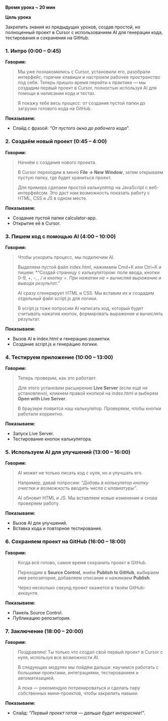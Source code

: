**Время урока ~ 20 мин**

**Цель урока**

Закрепить знания из предыдущих уроков, создав простой, но полноценный проект в Cursor с использованием AI для генерации кода, тестирования и сохранения на GitHub.

### **1.** **Интро (0:00 – 0:45)**

**Говорим:**

> Мы уже познакомились с Cursor, установили его, разобрали интерфейс, горячие клавиши и настроили рабочее пространство под себя.
> Теперь пришло время перейти к практике — мы создадим первый проект в Cursor, полностью используя AI для помощи в написании кода и тестах.
>   
> Я покажу тебе весь процесс: от создания пустой папки до загрузки готового кода на GitHub.

**Показываем:**

- Слайд с фразой: _“От пустого окна до рабочего кода”_.

### **2.** **Создаём новый проект (0:45 – 4:00)**

**Говорим:**

> Начнём с создания нового проекта.
>   
> В Cursor переходим в меню **File → New Window**, затем открываем пустую папку, где будет храниться проект.
>   
> Для примера сделаем простой калькулятор на JavaScript с веб-интерфейсом. Это даст нам возможность показать работу с HTML, CSS и JS в одном месте.

**Показываем:**

- Создание пустой папки calculator-app.    
- Открытие её в Cursor.

### **3.** **Пишем код с помощью AI (4:00 – 10:00)**

**Говорим:**

> Чтобы ускорить процесс, мы подключим AI.
>   
> Выделяем пустой файл index.html, нажимаем Cmd+K или Ctrl+K и пишем:
> *“Создай страницу с калькулятором: поле ввода, кнопки 0–9, +, -, _, / и кнопку =. При нажатии на = вычисляй выражение и выводи результат.”_
>   
> AI сразу сгенерирует HTML и CSS. Мы вставим их и создадим отдельный файл script.js для логики.
>   
> В script.js тоже попросим AI написать код, который будет считывать нажатия кнопок, формировать выражение и вычислять результат.

**Показываем:**

- Вызов AI в index.html и генерацию разметки.    
- Создание script.js и генерацию логики.

### **4.** **Тестируем приложение (10:00 – 13:00)**

**Говорим:**

> Теперь проверим, как это работает.
>   
> Для этого установим расширение **Live Server** (если ещё не установлено), кликнем правой кнопкой на index.html и выберем **Open with Live Server**.
>   
> В браузере появится наш калькулятор. Проверяем, чтобы кнопки работали корректно.

**Показываем:**

- Запуск Live Server.    
- Тестирование кнопок калькулятора.

### **5.** **Используем AI для улучшений (13:00 – 16:00)**

**Говорим:**

> AI может не только писать код с нуля, но и улучшать его.
>   
> Например, давай попросим: _“Добавь в калькулятор кнопку очистки и возможность вводить числа с клавиатуры”_.
>   
> AI обновит HTML и JS. Мы вставляем новые изменения и снова проверяем работу.

**Показываем:**

- Вызов AI для улучшений.    
- Вставка кода и повторное тестирование.

### **6.** **Сохраняем проект на GitHub (16:00 – 18:00)**

**Говорим:**

> Когда всё готово, самое время сохранить проект в GitHub.
>   
> Переходим в **Source Control**, жмём **Publish to GitHub**, выбираем имя репозитория, добавляем описание и нажимаем **Publish**.
>   
> Через несколько секунд проект окажется в твоём GitHub-аккаунте.

**Показываем:**

- Панель Source Control.
- Публикацию репозитория.

### **7.** **Заключение (18:00 – 20:00)**

**Говорим:**

> Поздравляю! Ты только что создал свой первый проект в Cursor с нуля, используя все возможности AI.
>   
> В следующих модулях мы пойдём дальше: научимся работать с большими проектами, интеграциями, тестированием и автоматизацией.
>   
> А пока — рекомендую потренироваться и сделать пару собственных мини-проектов, чтобы закрепить навыки.

**Показываем:**

- Слайд: _“Первый проект готов — дальше будет интереснее!”_.